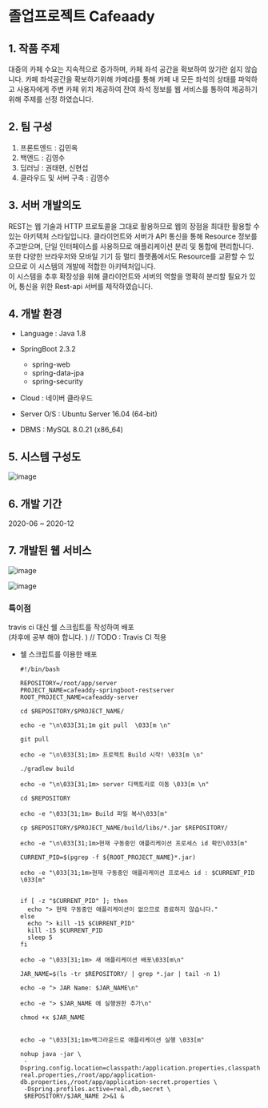 # 졸업프로젝트 Cafeaady

## 1. 작품 주제 
 대중의 카페 수요는 지속적으로 증가하며, 카페 좌석 공간을 확보하여 앉기란 쉽지 않습니다. 
카페 좌석공간을 확보하기위해 카메라를 통해 카페 내 모든 좌석의 상태를 파악하고
사용자에게 주변 카페 위치 제공하여 잔여 좌석 정보를 웹 서비스를 통하여 제공하기 위해 주제를 선정 하였습니다.


## 2. 팀 구성

1. 프론트엔드 : 김민옥
2. 백엔드 : 김영수
3. 딥러닝 : 권태현, 신현섭
4. 클라우드 및 서버 구축 : 김영수  


## 3. 서버 개발의도 
REST는 웹 기술과 HTTP 프로토콜을 그대로 활용하므로 웹의 장점을 최대한 활용할 수 있는 아키텍처 스타일입니다. 
클라이언트와 서버가 API 통신을 통해 Resource 정보를 주고받으며, 단일 인터페이스를 사용하므로 애플리케이션 분리 및 통합에 편리합니다. 
또한 다양한 브라우저와 모바일 기기 등 멀티 플랫폼에서도 Resource를 교환할 수 있으므로 이 시스템의 개발에 적합한 아키텍처입니다.  
이 시스템을 추후 확장성을 위해 클라이언트와 서버의 역할을 명확히 분리할 필요가 있어, 통신을 위한 Rest-api 서버를 제작하였습니다.

## 4. 개발 환경 

* Language : Java 1.8
* SpringBoot 2.3.2
  - spring-web
  - spring-data-jpa
  - spring-security
  
* Cloud : 네이버 클라우드 
* Server O/S : Ubuntu Server 16.04 (64-bit)
* DBMS : MySQL 8.0.21 (x86_64)

## 5. 시스템 구성도
![image](https://user-images.githubusercontent.com/41531594/101609673-9531ec80-3a4a-11eb-814d-d522e33f95e5.png)

## 6. 개발 기간 
 2020-06 ~ 2020-12
 
## 7. 개발된 웹 서비스 


![image](https://user-images.githubusercontent.com/41531594/101608820-8b5bb980-3a49-11eb-9762-eabcc5769ca4.png)

![image](https://user-images.githubusercontent.com/41531594/101609031-d1188200-3a49-11eb-8017-697fd8babbc6.png)
 
### 특이점

travis ci 대신 쉘 스크립트를 작성하여 배포  
(차후에 공부 해야 합니다. )
// TODO : Travis CI 적용

* 쉘 스크립트를 이용한 배포
    ```shell script
    #!/bin/bash
    
    REPOSITORY=/root/app/server
    PROJECT_NAME=cafeaddy-springboot-restserver
    ROOT_PROJECT_NAME=cafeaddy-server
    
    cd $REPOSITORY/$PROJECT_NAME/
    
    echo -e "\n\033[31;1m git pull  \033[m \n"
    
    git pull
    
    echo -e "\n\033[31;1m> 프로젝트 Build 시작! \033[m \n"
    
    ./gradlew build
    
    echo -e "\n\033[31;1m> server 디렉토리로 이동 \033[m \n"
    
    cd $REPOSITORY
    
    echo -e "\033[31;1m> Build 파일 복사\033[m"
    
    cp $REPOSITORY/$PROJECT_NAME/build/libs/*.jar $REPOSITORY/
    
    echo -e "\n\033[31;1m>현재 구동중인 애플리케이션 프로세스 id 확인\033[m"
    
    CURRENT_PID=$(pgrep -f ${ROOT_PROJECT_NAME}*.jar)
    
    echo -e "\033[31;1m>현재 구동중인 애플리케이션 프로세스 id : $CURRENT_PID \033[m"
    
    
    if [ -z "$CURRENT_PID" ]; then
      echo "> 현재 구동중인 애플리케이션이 없으므로 종료하지 않습니다."
    else
      echo "> kill -15 $CURRENT_PID"
      kill -15 $CURRENT_PID
      sleep 5
    fi
    
    echo -e "\033[31;1m> 새 애플리케이션 배포\033[m\n"
    
    JAR_NAME=$(ls -tr $REPOSITORY/ | grep *.jar | tail -n 1)
    
    echo -e "> JAR Name: $JAR_NAME\n"
    
    echo -e "> $JAR_NAME 에 실행권한 추가\n"
    
    chmod +x $JAR_NAME
    
    
    echo -e "\033[31;1m>백그라운드로 애플리케이션 실행 \033[m"
    
    nohup java -jar \
     -Dspring.config.location=classpath:/application.properties,classpath:/application-real.properties,/root/app/application-db.properties,/root/app/application-secret.properties \
     -Dspring.profiles.active=real,db,secret \
     $REPOSITORY/$JAR_NAME 2>&1 &
    ```





